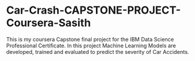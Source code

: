# Car-Crash-CAPSTONE-PROJECT-Coursera-Sasith
This is my coursera Capstone final project for the IBM Data Science Professional Certificate. In this project Machine Learning Models are developed, trained and evaluated to predict the severity of Car Accidents.  
